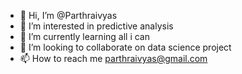 - 👋 Hi, I’m @Parthraivyas
- 👀 I’m interested in predictive analysis
- 🌱 I’m currently learning all i can
- 💞️ I’m looking to collaborate on data science project
- 📫 How to reach me parthraivyas@gmail.com

<!---
Parthraivyas/Parthraivyas is a ✨ special ✨ repository because its `README.md` (this file) appears on your GitHub profile.
You can click the Preview link to take a look at your changes.
--->
